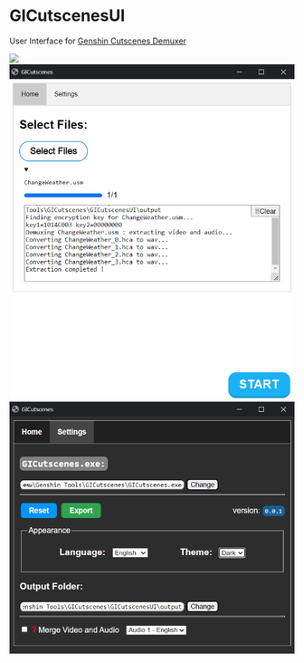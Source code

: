 # GICutscenesUI

User Interface for [Genshin Cutscenes Demuxer](https://github.com/ToaHartor/GI-cutscenes)

<img src="https://shields.io/badge/version-v0.0.1-blue">

<img src="github/images/main.png" width="550px">
<img src="github/images/settings.png" width="550px">
